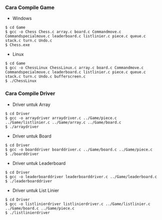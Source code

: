 ### Cara Compile Game

* Windows
```console
$ cd Game
$ gcc -o Chess Chess.c array.c board.c Commandmove.c Commandspecialmove.c leaderboard.c listlinier.c piece.c queue.c stack.c turn.c Undo.c
$ Chess.exe
```

* Linux
```console
$ cd Game
$ gcc -o ChessLinux ChessLinux.c array.c board.c Commandmove.c Commandspecialmove.c leaderboard.c listlinier.c piece.c queue.c stack.c turn.c Undo.c bufferscreen.c
$ ./ChessLinux
```

### Cara Compile Driver
* Driver untuk Array
```console
$ cd Driver 
$ gcc -o arraydriver arraydriver.c ../Game/piece.c ../Game/listlinier.c ../Game/array.c ../Game/board.c
$ ./arraydriver
```

* Driver untuk Board
```console
$ cd Driver 
$ gcc -o boarddriver boarddriver.c ../Game/board.c ../Game/piece.c
$ ./boarddriver
```

* Driver untuk Leaderboard
```console
$ cd Driver 
$ gcc -o leaderboarddriver leaderboarddriver.c ../Game/leaderboard.c
$ ./leaderboarddriver
```

* Driver untuk List Linier
```console
$ cd Driver 
$ gcc -o listlinierdriver listlinierdriver.c ../Game/listlinier.c ../Game/board.c ../Game/piece.c
$ ./listlinierdriver
```